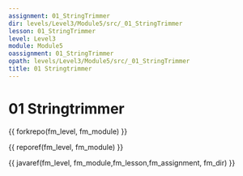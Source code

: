 ```yaml
---
assignment: 01_StringTrimmer
dir: levels/Level3/Module5/src/_01_StringTrimmer
lesson: 01_StringTrimmer
level: Level3
module: Module5
oassignment: 01_StringTrimmer
opath: levels/Level3/Module5/src/_01_StringTrimmer
title: 01 Stringtrimmer
---
```

# 01 Stringtrimmer

{{ forkrepo(fm_level, fm_module) }}

{{ reporef(fm_level, fm_module) }}




{{ javaref(fm_level, fm_module,fm_lesson,fm_assignment, fm_dir) }}

